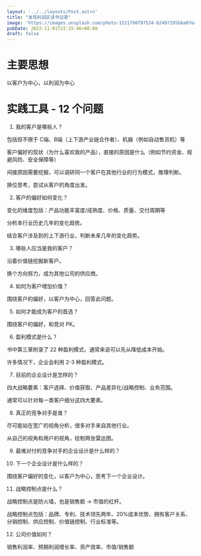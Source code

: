 ```yaml
---
layout: '../../layouts/Post.astro'
title: "发现利润区读书记录"
image: 'https://images.unsplash.com/photo-1521790797524-b2497295b8a0?&q=10'
pubDate: 2022-11-01T23:15:46+08:00
draft: false
---
```


# 主要思想

以客户为中心，以利润为中心

# 实践工具 - 12 个问题

1. 我的客户是哪些人？

包括但不限于 C端、B端（上下游产业链合作者）、机器（例如自动售货机）等

客户偏好的现状（为什么喜欢我的产品），直接的原因是什么（例如节约资金、规避风险、安全保障等）

间接原因需要挖掘，可以调研同一个客户在其他行业的行为模式，推理判断。

换位思考，尝试从客户的角度出发。

2. 客户的偏好如何变化？

变化的维度包括：产品功能丰富度/成熟度、价格、质量、交付周期等

分析本行业历史几年的变化趋势。

结合客户涉及到的上下游行业，判断未来几年的变化趋势。

3. 哪些人应当是我的客户？

沿着价值链挖掘新客户。

换个方向努力，成为其他公司的供应商。

4. 如何为客户增加价值？

围绕客户的偏好，以客户为中心，回答此问题。

5. 如何才能成为客户的首选？

围绕客户的偏好，和竞对 PK。

6. 盈利模式是什么？

书中第三章附录了 22 种盈利模式，通常来说可以先从降低成本开始。

许多情况下，企业会利用 2-3 种盈利模式。

7. 目前的企业设计是怎样的？

四大战略要素：客户选择、价值获取、产品差异化/战略控制、业务范围。

通常可以针对每一类客户细分这四大要素。

8. 真正的竞争对手是谁？

尽可能站在宽广的视角分析，很多对手来自其他行业。

从自己的视角和用户的视角，绘制两张雷达图。

9. 最难对付的竞争对手的企业设计是什么样的？

10. 下一个企业设计是什么样的？

围绕客户偏好的变化，以客户为中心，思考下一个企业设计。

11. 战略控制点是什么？

战略控制点是防火墙，也是销售额 -> 市值的杠杆。

战略控制点包括：品牌、专利、技术领先两年、20%成本优势、拥有客户关系、分销控制、供应控制、价值链控制、行业标准等。

12. 公司价值如何？

销售利润率、预期利润增长率、资产效率、市值/销售额

